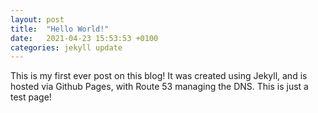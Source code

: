 ```yaml
---
layout: post
title:  "Hello World!"
date:   2021-04-23 15:53:53 +0100
categories: jekyll update
---
```

This is my first ever post on this blog! It was created using Jekyll, and is hosted via Github Pages, with Route 53 managing the DNS. This is just a test page!
